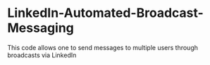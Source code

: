 # LinkedIn-Automated-Broadcast-Messaging
This code allows one to send messages to multiple users through broadcasts via LinkedIn
